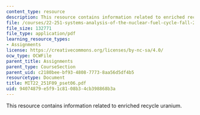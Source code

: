 ```yaml
---
content_type: resource
description: This resource contains information related to enriched recycle uranium.
file: /courses/22-251-systems-analysis-of-the-nuclear-fuel-cycle-fall-2009/94074879e5f91c8108b34cb398868b3a_MIT22_251F09_pset06.pdf
file_size: 132771
file_type: application/pdf
learning_resource_types:
- Assignments
license: https://creativecommons.org/licenses/by-nc-sa/4.0/
ocw_type: OCWFile
parent_title: Assignments
parent_type: CourseSection
parent_uid: c2180bee-bf93-4808-7773-8aa56d5df4b5
resourcetype: Document
title: MIT22_251F09_pset06.pdf
uid: 94074879-e5f9-1c81-08b3-4cb398868b3a
---
```

This resource contains information related to enriched recycle uranium.